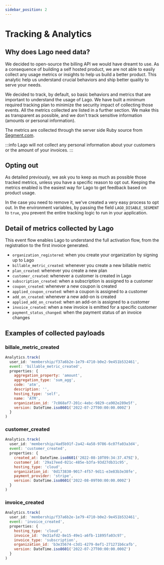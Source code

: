 ```yaml
---
sidebar_position: 2
---
```


# Tracking & Analytics

## Why does Lago need data?
We decided to open-source the billing API we would have dreamt to use. As a consequence of building a self hosted product, we are not able to easily collect any usage metrics or insights to help us build a better product. This analytic help us understand crucial behaviors and ship better quality to serve your needs.

We decided to track, by default, so basic behaviors and metrics that are important to understand the usage of Lago. We have built a minimum required tracking plan to minimize the security impact of collecting those events. All the metrics collected are listed in a further section. We make this as transparent as possible, and we don't track sensitive information (amounts or personal information).

The metrics are collected through the server side Ruby source from [Segment.com](https://segment.com/docs/connections/sources/catalog/libraries/server/ruby/).

:::info
Lago will not collect any personal information about your customers or the amount of your invoices.
:::

## Opting out
As detailed previously, we ask you to keep as much as possible those tracked metrics, unless you have a specific reason to opt out. Keeping the metrics enabled is the easiest way for Lago to get feedback based on product usage.

In the case you need to remove it, we've created a very easy process to opt out. In the environment variables, by passing the field `LAGO_DISABLE_SEGMENT` to `true`, you prevent the entire tracking logic to run in your application.

## Detail of metrics collected by Lago
This event flow enables Lago to understand the full activation flow, from the registration to the first invoice generated.

- `organization_registered`: when you create your organization by signing up to Lago
- `billable_metric_created`: whenever you create a new billable metric
- `plan_created`: whenever you create a new plan
- `customer_created`: whenever a customer is created in Lago
- `subscription_created`: when a subscription is assigned to a customer
- `coupon_created`: whenever a new coupon is created
- `applied_coupon_created`: when a coupon is assigned to a customer
- `add_on_created`: whenever a new add-on is created
- `applied_add_on_created`: when an add-on is assigned to a customer
- `invoice_created`: when a new invoice is emitted for a specific customer
- `payment_status_changed`: when the payment status of an invoice changes

## Examples of collected payloads

### billale_metric_created
```js
Analytics.track(
  user_id: 'membership/f37a6b2e-1e79-4710-b0e2-9e451b532461',
  event: 'billable_metric_created',
  properties: {
    aggregation_property: 'amount',
    aggregation_type: 'sum_agg',
    code: 'atm',
    description: '',
    hosting_type: 'self',
    name: 'ATM',
    organization_id: '7c868af7-201c-4ebc-9829-ca902e289e5f',
    version: DateTime.iso8601('2022-07-27T00:00:00.000Z')
  }
)
```

### customer_created
```js
Analytics.track(
  user_id: 'membership/4ad5b91f-2a42-4a58-9786-6c07fa03a3d4',
  event: 'customer_created',
  properties: {
    created_at: DateTime.iso8601('2022-08-10T09:34:37.479Z'),
    customer_id: '29a17eed-021c-485e-b3fa-93d27db31c95',
    hosting_type: 'cloud',
    organization_id: '0d173830-9017-4f57-9d11-e3e83b3e38fe',
    payment_provider: 'stripe',
    version: DateTime.iso8601('2022-08-09T00:00:00.000Z')
  }
)
```

### invoice_created
```js
Analytics.track(
  user_id: 'membership/f37a6b2e-1e79-4710-b0e2-9e451b532461',
  event: 'invoice_created',
  properties: {
    hosting_type: 'cloud',
    invoice_id: '0e31afd2-8e15-49e1-a6fb-11895fa03c97',
    invoice_type: 'subscription',
    organization_id: 'b3e35674-c3d1-4279-8ef1-271271b6cafb',
    version: DateTime.iso8601('2022-07-27T00:00:00.000Z')
  }
)
```
